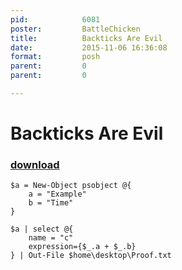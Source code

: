 ```yaml
---
pid:            6081
poster:         BattleChicken
title:          Backticks Are Evil
date:           2015-11-06 16:36:08
format:         posh
parent:         0
parent:         0

---
```


# Backticks Are Evil

### [download](6081.ps1)



```posh
$a = New-Object psobject @{
    a = "Example"
    b = "Time"
}

$a | select @{
    name = "c"
    expression={$_.a + $_.b}
} | Out-File $home\desktop\Proof.txt
```
